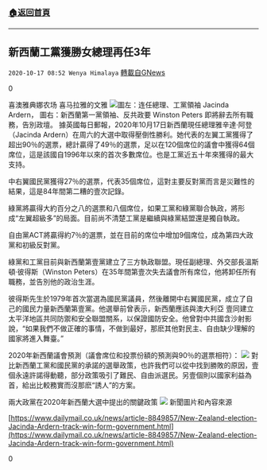 ###  [:house:返回首頁](https://github.com/ourhimalayas/txt)
---

## 新西蘭工黨獲勝女總理再任3年
`2020-10-17 08:52 Wenya Himalaya` [轉載自GNews](https://gnews.org/zh-hant/430203/)

0

喜澳雅典娜农场  喜马拉雅的文雅
![]()![](https://s3.amazonaws.com/gnews-media-offload/wp-content/uploads/2020/10/17084210/image-15.jpeg)圖左：连任總理、工黨領袖 Jacinda Ardern， 圖右：新西蘭第一黨領袖、反共政要 Winston Peters 即將辭去所有職務，告別政壇。
據英國每日郵報，2020年10月17日新西蘭現任總理雅辛達·阿登（Jacinda Ardern）在周六的大選中取得壓倒性勝利。她代表的左翼工黨獲得了超出90％的選票，總計贏得了49％的選票，足以在120個席位的議會中獲得64個席位，這是該國自1996年以來的首次多數席位。也是工黨近五十年來獲得的最大支持。

中右翼國民黨獲得27％的選票，代表35個席位，這對主要反對黨而言是災難性的結果，這是84年間第二糟的壹次記錄。

綠黨將贏得大約百分之八的選票和八個席位，如果工黨和綠黨聯合執政，將形成“左翼超級多”的局面。目前尚不清楚工黨是繼續與綠黨結盟還是獨自執政。

自由黨ACT將贏得約7％的選票，並在目前的席位中增加9個席位，成為第四大政黨和初級反對黨。

綠黨和工黨目前與新西蘭第壹黨建立了三方執政聯盟。現任副總理、外交部長溫斯頓·彼得斯（Winston Peters）在35年間第壹次失去議會所有席位，他將卸任所有職務，並告別他的政治生涯。

彼得斯先生於1979年首次當選為國民黨議員，然後離開中右翼國民黨，成立了自己的國民力量新西蘭第壹黨。他選舉前曾表示，新西蘭應該與澳大利亞 壹同建立太平洋地區共同防禦和安全聯盟關系，以保證國防安全。他曾對中共國含沙射影說，“如果我們不做正確的事情，不做到最好，那麽其他對民主、自由缺少理解的國家將進入舞臺。”

2020年新西蘭議會預測（議會席位和投票份額的預測與90％的選票相符）：
![]()![](https://s3.amazonaws.com/gnews-media-offload/wp-content/uploads/2020/10/17084318/Screenshot-at-Oct-17-23-43-01.png)
對比新西蘭工黨和國民黨的承諾的選舉政策，也許我們可以從中找到勝敗的原因，壹個永遠許諾得動聽，部分政策吸引了難民、自由派選民。另壹個則以國家利益為首，給出比較務實而沒那麽“誘人”的方案。

兩大政黨在2020年新西蘭大選中提出的關鍵政策
![]()![](https://s3.amazonaws.com/gnews-media-offload/wp-content/uploads/2020/10/17084333/Screenshot-at-Oct-17-23-42-46.png)
新聞圖片和內容來源

[https://www.dailymail.co.uk/news/article-8849857/New-Zealand-election-Jacinda-Ardern-track-win-form-government.html](https://www.dailymail.co.uk/news/article-8849857/New-Zealand-election-Jacinda-Ardern-track-win-form-government.html)

0
